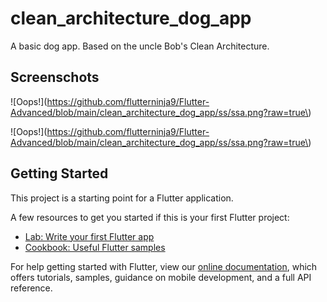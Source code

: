 # clean_architecture_dog_app

A basic dog app. Based on the uncle Bob's Clean Architecture.

## Screenschots

![Oops!](https://github.com/flutterninja9/Flutter-Advanced/blob/main/clean_architecture_dog_app/ss/ssa.png?raw=true\)

![Oops!](https://github.com/flutterninja9/Flutter-Advanced/blob/main/clean_architecture_dog_app/ss/ssa.png?raw=true\)
## Getting Started

This project is a starting point for a Flutter application.

A few resources to get you started if this is your first Flutter project:

- [Lab: Write your first Flutter app](https://flutter.dev/docs/get-started/codelab)
- [Cookbook: Useful Flutter samples](https://flutter.dev/docs/cookbook)

For help getting started with Flutter, view our
[online documentation](https://flutter.dev/docs), which offers tutorials,
samples, guidance on mobile development, and a full API reference.
